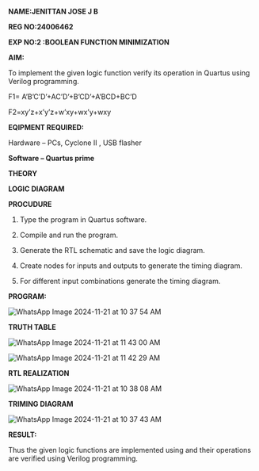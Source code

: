 **NAME:JENITTAN JOSE J B**

**REG NO:24006462**

**EXP NO:2 :BOOLEAN FUNCTION MINIMIZATION**

**AIM:**

To implement the given logic function verify its operation in Quartus using Verilog programming.

F1= A’B’C’D’+AC’D’+B’CD’+A’BCD+BC’D 

F2=xy’z+x’y’z+w’xy+wx’y+wxy

**EQIPMENT REQUIRED:**

Hardware – PCs, Cyclone II , USB flasher

**Software – Quartus prime**

**THEORY**

**LOGIC DIAGRAM**

**PROCUDURE**

1.	Type the program in Quartus software.

2.	Compile and run the program.

3.	Generate the RTL schematic and save the logic diagram.

4.	Create nodes for inputs and outputs to generate the timing diagram.

5.	For different input combinations generate the timing diagram.


**PROGRAM:**

![WhatsApp Image 2024-11-21 at 10 37 54 AM](https://github.com/user-attachments/assets/601332ef-2822-4ece-bf45-1be84ede5214)

**TRUTH TABLE**

![WhatsApp Image 2024-11-21 at 11 43 00 AM](https://github.com/user-attachments/assets/1e03f16b-f980-4ee6-bad9-30f8821df28d)

![WhatsApp Image 2024-11-21 at 11 42 29 AM](https://github.com/user-attachments/assets/4f925ac0-2dfb-4f3b-8fbe-99ec8f8722c0)


**RTL REALIZATION**

![WhatsApp Image 2024-11-21 at 10 38 08 AM](https://github.com/user-attachments/assets/cc3d3e8f-ed96-4fac-ac53-e03bd65916b7)

**TRIMING DIAGRAM**

![WhatsApp Image 2024-11-21 at 10 37 43 AM](https://github.com/user-attachments/assets/eb4f7164-3e01-4c14-a93d-fe5a2019e3e8)

**RESULT:**

Thus the given logic functions are implemented using and their operations are verified using Verilog programming.

